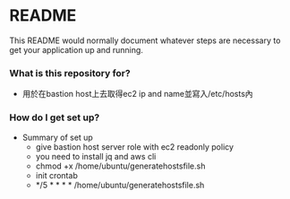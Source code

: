 # README #

This README would normally document whatever steps are necessary to get your application up and running.

### What is this repository for? ###

* 用於在bastion host上去取得ec2 ip and name並寫入/etc/hosts內

### How do I get set up? ###

* Summary of set up
    * give bastion host server role with ec2 readonly policy 
    * you need to install jq and aws cli
    * chmod +x /home/ubuntu/generatehostsfile.sh
    * init crontab
    * \*/5 * * * * /home/ubuntu/generatehostsfile.sh
